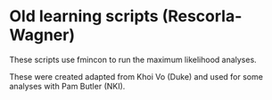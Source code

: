 # Old learning scripts (Rescorla-Wagner)

These scripts use fmincon to run the maximum likelihood analyses.

These were created adapted from Khoi Vo (Duke) and used for some analyses with Pam Butler (NKI).
